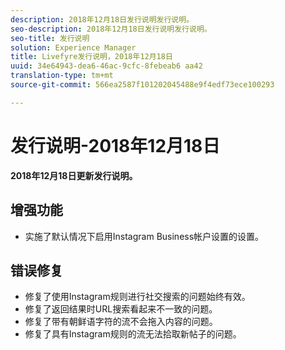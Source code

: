```yaml
---
description: 2018年12月18日发行说明发行说明。
seo-description: 2018年12月18日发行说明发行说明。
seo-title: 发行说明
solution: Experience Manager
title: Livefyre发行说明，2018年12月18日
uuid: 34e64943-dea6-46ac-9cfc-8febeab6 aa42
translation-type: tm+mt
source-git-commit: 566ea2587f101202045488e9f4edf73ece100293

---
```



# 发行说明-2018年12月18日

**2018年12月18日更新发行说明。**

## 增强功能

* 实施了默认情况下启用Instagram Business帐户设置的设置。

## 错误修复

* 修复了使用Instagram规则进行社交搜索的问题始终有效。
* 修复了返回结果时URL搜索看起来不一致的问题。
* 修复了带有朝鲜语字符的流不会拖入内容的问题。
* 修复了具有Instagram规则的流无法拾取新帖子的问题。
